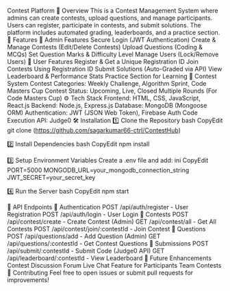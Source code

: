 Contest Platform
📌 Overview
This is a Contest Management System where admins can create contests, upload questions, and manage participants. Users can register, participate in contests, and submit solutions. The platform includes automated grading, leaderboards, and a practice section.
🚀 Features
🔹 Admin Features
Secure Login (JWT Authentication)
Create & Manage Contests (Edit/Delete Contests)
Upload Questions (Coding & MCQs)
Set Question Marks & Difficulty Level
Manage Users (Lock/Remove Users)
🔹 User Features
Register & Get a Unique Registration ID
Join Contests Using Registration ID
Submit Solutions (Auto-Graded via API)
View Leaderboard & Performance Stats
Practice Section for Learning
🔹 Contest System
Contest Categories: Weekly Challenge, Algorithm Sprint, Code Masters Cup
Contest Status: Upcoming, Live, Closed
Multiple Rounds (For Code Masters Cup)
⚙️ Tech Stack
Frontend: HTML, CSS, JavaScript, React.js
Backend: Node.js, Express.js
Database: MongoDB (Mongoose ORM)
Authentication: JWT (JSON Web Token), Firebase Auth
Code Execution API: Judge0
🛠️ Installation
1️⃣ Clone the Repository
bash
CopyEdit
git clone
(https://github.com/sagarkumar66-ctrl/ContestHub)

2️⃣ Install Dependencies
bash
CopyEdit
npm install

3️⃣ Setup Environment Variables
Create a .env file and add:
ini
CopyEdit
PORT=5000
MONGODB_URL=your_mongodb_connection_string
JWT_SECRET=your_secret_key

4️⃣ Run the Server
bash
CopyEdit
npm start

📌 API Endpoints
🔹 Authentication
POST /api/auth/register - User Registration
POST /api/auth/login - User Login
🔹 Contests
POST /api/contest/create - Create Contest (Admin)
GET /api/contest/all - Get All Contests
POST /api/contest/join/:contestId - Join Contest
🔹 Questions
POST /api/questions/add - Add Question (Admin)
GET /api/questions/:contestId - Get Contest Questions
🔹 Submissions
POST /api/submit/:contestId - Submit Code (Judge0 API)
GET /api/leaderboard/:contestId - View Leaderboard
🎯 Future Enhancements
Contest Discussion Forum
Live Chat Feature for Participants
Team Contests
🤝 Contributing
Feel free to open issues or submit pull requests for improvements!

